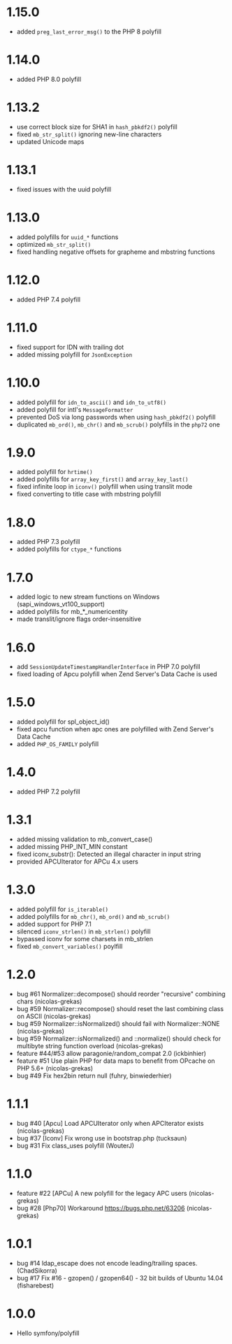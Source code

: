 # 1.15.0

  * added `preg_last_error_msg()` to the PHP 8 polyfill

# 1.14.0

  * added PHP 8.0 polyfill

# 1.13.2

  * use correct block size for SHA1 in `hash_pbkdf2()` polyfill
  * fixed `mb_str_split()` ignoring new-line characters
  * updated Unicode maps

# 1.13.1

  * fixed issues with the uuid polyfill

# 1.13.0

  * added polyfills for `uuid_*` functions
  * optimized `mb_str_split()`
  * fixed handling negative offsets for grapheme and mbstring functions

# 1.12.0

  * added PHP 7.4 polyfill

# 1.11.0

  * fixed support for IDN with trailing dot
  * added missing polyfill for `JsonException`

# 1.10.0

  * added polyfill for `idn_to_ascii()` and `idn_to_utf8()`
  * added polyfill for intl's `MessageFormatter`
  * prevented DoS via long passwords when using `hash_pbkdf2()` polyfill
  * duplicated `mb_ord()`, `mb_chr()` and `mb_scrub()` polyfills in the `php72` one

# 1.9.0

  * added polyfill for `hrtime()`
  * added polyfills for `array_key_first()` and `array_key_last()`
  * fixed infinite loop in `iconv()` polyfill when using translit mode
  * fixed converting to title case with mbstring polyfill

# 1.8.0

  * added PHP 7.3 polyfill
  * added polyfills for `ctype_*` functions

# 1.7.0

  * added logic to new stream functions on Windows (sapi_windows_vt100_support)
  * added polyfills for mb_*_numericentity
  * made translit/ignore flags order-insensitive

# 1.6.0

  * add `SessionUpdateTimestampHandlerInterface` in PHP 7.0 polyfill
  * fixed loading of Apcu polyfill when Zend Server's Data Cache is used

# 1.5.0

  * added polyfill for spl_object_id()
  * fixed apcu function when apc ones are polyfilled with Zend Server's Data Cache
  * added `PHP_OS_FAMILY` polyfill

# 1.4.0

  * added PHP 7.2 polyfill

# 1.3.1

  * added missing validation to mb_convert_case()
  * added missing PHP_INT_MIN constant
  * fixed iconv_substr(): Detected an illegal character in input string
  * provided APCUIterator for APCu 4.x users

# 1.3.0

  * added polyfill for `is_iterable()`
  * added polyfills for `mb_chr()`, `mb_ord()` and `mb_scrub()`
  * added support for PHP 7.1
  * silenced `iconv_strlen()` in `mb_strlen()` polyfill
  * bypassed iconv for some charsets in mb_strlen
  * fixed `mb_convert_variables()` poylfill

# 1.2.0

  * bug #61 Normalizer::decompose() should reorder "recursive" combining chars (nicolas-grekas)
  * bug #59 Normalizer::recompose() should reset the last combining class on ASCII (nicolas-grekas)
  * bug #59 Normalizer::isNormalized() should fail with Normalizer::NONE (nicolas-grekas)
  * bug #59 Normalizer::isNormalized() and ::normalize() should check for multibyte string function overload (nicolas-grekas)
  * feature #44/#53 allow paragonie/random_compat 2.0 (ickbinhier)
  * feature #51 Use plain PHP for data maps to benefit from OPcache on PHP 5.6+ (nicolas-grekas)
  * bug #49 Fix hex2bin return null (fuhry, binwiederhier)

# 1.1.1

  * bug #40 [Apcu] Load APCUIterator only when APCIterator exists (nicolas-grekas)
  * bug #37 [Iconv] Fix wrong use in bootstrap.php (tucksaun)
  * bug #31 Fix class_uses polyfill (WouterJ)

# 1.1.0

  * feature #22 [APCu] A new polyfill for the legacy APC users (nicolas-grekas)
  * bug #28 [Php70] Workaround https://bugs.php.net/63206 (nicolas-grekas)

# 1.0.1

  * bug #14 ldap_escape does not encode leading/trailing spaces. (ChadSikorra)
  * bug #17 Fix #16 - gzopen() / gzopen64() - 32 bit builds of Ubuntu 14.04 (fisharebest)

# 1.0.0

  * Hello symfony/polyfill
